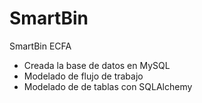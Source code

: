 # SmartBin
SmartBin ECFA

- Creada la base de datos en MySQL
- Modelado de flujo de trabajo
- Modelado de de tablas con SQLAlchemy
